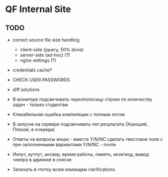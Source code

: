 # QF Internal Site

## TODO

- correct source file size handling
    - client-side  (jquery, 50% done)
    - server-side (ad-hoc) (?)
    - nginx settings (?)
- credentials cache?
- CHECK USER PASSWORDS
- diff solutions

- В мониторе подсвечивать черезполосицу строки по количеству задач - только студентам
- Кликабельная ошибка компиляции с полным логом
- В запуске на сервере подсвечивать тип результата (Хороший, Плохой, в очереди)
- Ответы на вопросы жюри - вместе Y/N/NC сделать текстовое поле с пре-заполненными вариантами Y/N/NC - почти
- Инпут, аутпут, ансвер, время работы, память, екзиткод, вывод чекера в админке в списке
- Запихать в глотку всем командам clarifications.